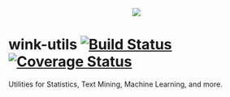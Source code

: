 <p align="center">
  <img src="https://cloud.githubusercontent.com/assets/9491/22882526/7ec705e6-f211-11e6-9b2d-910ffbc15cdf.png">
</p>

# wink-utils [![Build Status](https://api.travis-ci.org/decisively/wink-utils.svg?branch=master)](https://travis-ci.org/decisively/wink-utils) [![Coverage Status](https://coveralls.io/repos/github/decisively/wink-utils/badge.svg?branch=master)](https://coveralls.io/github/decisively/wink-utils?branch=master)

Utilities for Statistics, Text Mining, Machine Learning, and more.
